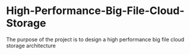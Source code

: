 # High-Performance-Big-File-Cloud-Storage
The purpose of the project is to design a high performance big file cloud storage architecture
